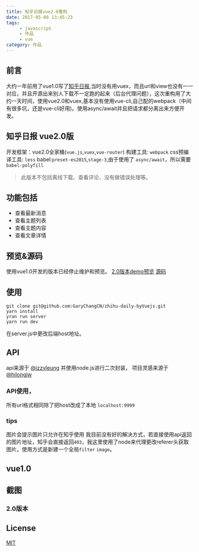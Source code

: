 ```yaml
---
title: 知乎日报vue2.0重构
date: 2017-05-08 13:45:23
tags: 
	 - javascript
	 - 作品
	 - vue
category: 作品
---
```

## 前言
大约一年前用了vue1.0写了[知乎日报](/2016/07/28/zhihudaily/),当时没有用vuex，而且url和view也没有一一对应，并且开源出来别人下载不一定跑的起来（后台代理问题），这次重构用了大约一天时间，使用vue2.0和vuex,基本没有使用vue-cli,自己配的webpack（中间有很多坑，还是vue-cli好用)。使用async/await并且把请求都分离出来方便开发。
<!--more-->

## 知乎日报 vue2.0版
开发框架：vue2.0全家桶(`vue.js`,`vuex`,`vue-router`)
构建工具: `webpack`
css预编译工具: `less`
babel:`preset-es2015`,`stage-3`,由于使用了 `async/await`，所以需要`babel-polyfill`
>此版本不包括离线下载、查看评论、没有做错误处理等。

## 功能包括
* 查看最新消息
* 查看主题列表
* 查看主题内容
* 查看文章详情

## 预览&源码
使用vue1.0开发的版本已经停止维护和预览。
<a href="/show/zh-vue2.html" target="_Blank">2.0版本demo预览</a>
[源码](https://github.com/GaryChangCN/zhihu-daily-byVuejs)

## 使用
```
git clone git@github.com:GaryChangCN/zhihu-daily-byVuejs.git
yarn install
yran run server
yarn run dev
```
在server.js中更改后端host地址。

## API
api来源于 [@izzyleung](https://github.com/izzyleung/ZhihuDailyPurify) 并使用node.js进行二次封装， 项目灵感来源于 [@hilongjw](https://github.com/hilongjw/vue-zhihu-daily?utm_source=tuicool&utm_medium=referral) 

### API使用，
所有uri格式相同除了把host改成了本地 `localhost:9999`

### tips
图片会提示图片只允许在知乎使用 我目前没有好的解决方式，若直接使用api返回的图片地址，知乎会直接返回`403`，我这里使用了node来代理更改referer头获取图片。使用方式是新建一个全局`filter` `image`。

## vue1.0
<!-- [分支1.0](https://github.com/GaryChangCN/zhihu-daily-byVuejs/tree/v1.0) -->

## 截图 

### 2.0版本

## License

[MIT](./LICENSE)

